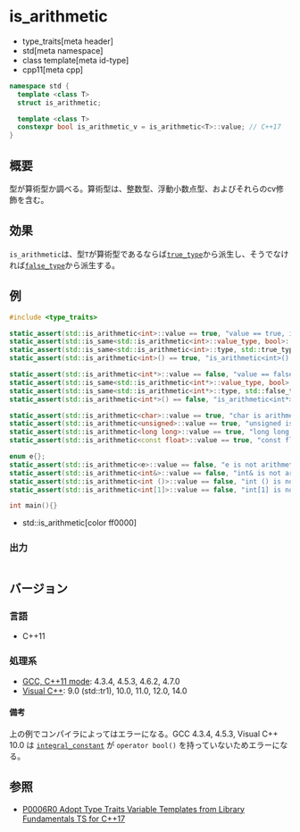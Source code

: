 # is_arithmetic
* type_traits[meta header]
* std[meta namespace]
* class template[meta id-type]
* cpp11[meta cpp]

```cpp
namespace std {
  template <class T>
  struct is_arithmetic;

  template <class T>
  constexpr bool is_arithmetic_v = is_arithmetic<T>::value; // C++17
}
```

## 概要
型が算術型か調べる。算術型は、整数型、浮動小数点型、およびそれらのcv修飾を含む。


## 効果
`is_arithmetic`は、型`T`が算術型であるならば[`true_type`](true_type.md)から派生し、そうでなければ[`false_type`](true_type.md)から派生する。


## 例
```cpp
#include <type_traits>

static_assert(std::is_arithmetic<int>::value == true, "value == true, int is arithmetic");
static_assert(std::is_same<std::is_arithmetic<int>::value_type, bool>::value, "value_type == bool");
static_assert(std::is_same<std::is_arithmetic<int>::type, std::true_type>::value, "type == true_type");
static_assert(std::is_arithmetic<int>() == true, "is_arithmetic<int>() == true");

static_assert(std::is_arithmetic<int*>::value == false, "value == false, int* is not arithmetic");
static_assert(std::is_same<std::is_arithmetic<int*>::value_type, bool>::value, "value_type == bool");
static_assert(std::is_same<std::is_arithmetic<int*>::type, std::false_type>::value, "type == false_type");
static_assert(std::is_arithmetic<int*>() == false, "is_arithmetic<int*>() == false");

static_assert(std::is_arithmetic<char>::value == true, "char is arithmetic");
static_assert(std::is_arithmetic<unsigned>::value == true, "unsigned is arithmetic");
static_assert(std::is_arithmetic<long long>::value == true, "long long is arithmetic");
static_assert(std::is_arithmetic<const float>::value == true, "const float is arithmetic");

enum e{};
static_assert(std::is_arithmetic<e>::value == false, "e is not arithmetic");
static_assert(std::is_arithmetic<int&>::value == false, "int& is not arithmetic");
static_assert(std::is_arithmetic<int ()>::value == false, "int () is not arithmetic");
static_assert(std::is_arithmetic<int[1]>::value == false, "int[1] is not arithmetic");

int main(){}
```
* std::is_arithmetic[color ff0000]

### 出力
```
```

## バージョン
### 言語
- C++11

### 処理系
- [GCC, C++11 mode](/implementation.md#gcc): 4.3.4, 4.5.3, 4.6.2, 4.7.0
- [Visual C++](/implementation.md#visual_cpp): 9.0 (std::tr1), 10.0, 11.0, 12.0, 14.0

#### 備考
上の例でコンパイラによってはエラーになる。GCC 4.3.4, 4.5.3, Visual C++ 10.0 は [`integral_constant`](integral_constant.md) が `operator bool()` を持っていないためエラーになる。


## 参照
- [P0006R0 Adopt Type Traits Variable Templates from Library Fundamentals TS for C++17](http://www.open-std.org/jtc1/sc22/wg21/docs/papers/2015/p0006r0.html)

